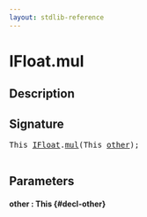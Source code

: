 ```yaml
---
layout: stdlib-reference
---
```


# IFloat\.mul

## Description





## Signature 

<pre>
This <a href="/stdlib-reference/interfaces/IFloat/index" class="code_type">IFloat</a>.<a href="/stdlib-reference/interfaces/IFloat/mul">mul</a>(This <a href="/stdlib-reference/interfaces/IFloat/mul#decl-other" class="code_param">other</a>);

</pre>

## Parameters

#### other  : This {#decl-other}

